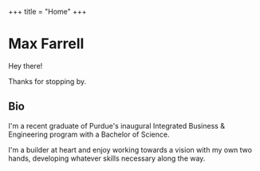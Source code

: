 +++
title = "Home"
+++

# Max Farrell

Hey there!

Thanks for stopping by.

## Bio

I'm a recent graduate of Purdue's inaugural Integrated Business & Engineering program with a Bachelor of Science.

I'm a builder at heart and enjoy working towards a vision with my own two hands, developing whatever skills necessary along the way.
